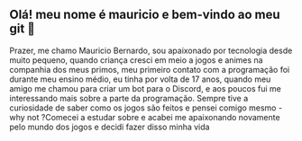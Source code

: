 ## Olá! meu nome é mauricio e bem-vindo ao meu git 👻

Prazer, me chamo Mauricio Bernardo, sou apaixonado por tecnologia desde muito pequeno, quando  criança cresci em meio a jogos e animes na companhia dos meus primos, meu primeiro contato com a programação foi durante meu ensino médio, eu tinha por volta de 17 anos,  quando meu amigo me chamou para criar um bot para o Discord, e aos poucos fui me interessando mais sobre a parte da programação. Sempre tive a curiosidade de saber como os jogos são feitos e pensei comigo mesmo - why not ?Comecei a estudar sobre e acabei me apaixonando novamente pelo mundo dos jogos e decidi fazer disso minha vida
